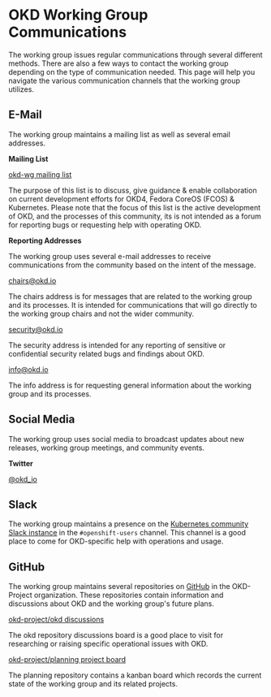 # OKD Working Group Communications

<!--- cSpell:ignore kanban -->

The working group issues regular communications through several different methods.
There are also a few ways to contact the working group depending on the type of
communication needed. This page will help you navigate the various communication
channels that the working group utilizes.

## E-Mail

The working group maintains a mailing list as well as several email addresses.

**Mailing List**

[okd-wg mailing list](https://groups.google.com/g/okd-wg)

The purpose of this list is to discuss, give guidance & enable collaboration on
current development efforts for OKD4, Fedora CoreOS (FCOS) & Kubernetes. Please
note that the focus of this list is the active development of OKD, and the
processes of this community, its is not intended as a forum for reporting bugs or
requesting help with operating OKD.

**Reporting Addresses**

The working group uses several e-mail addresses to receive communications from the
community based on the intent of the message.

[chairs@okd.io](mailto:chairs@okd.io)

The chairs address is for messages that are related to the working group and its
processes. It is intended for communications that will go directly to the working
group chairs and not the wider community.

[security@okd.io](mailto:security@okd.io)

The security address is intended for any reporting of sensitive or confidential
security related bugs and findings about OKD.

[info@okd.io](mailto:info@okd.io)

The info address is for requesting general information about the working group
and its processes.

## Social Media

The working group uses social media to broadcast updates about new releases, working
group meetings, and community events.

**Twitter**

[@okd_io](https://twitter.com/okd_io)

## Slack

The working group maintains a presence on the
[Kubernetes community Slack instance](https://kubernetes.slack.com) in the
`#openshift-users` channel. This channel is a good place to come for OKD-specific
help with operations and usage.

## GitHub

The working group maintains several repositories on [GitHub](https://github.com/okd-project)
in the OKD-Project organization. These repositories contain information and discussions
about OKD and the working group's future plans.

[okd-project/okd discussions](https://github.com/okd-project/okd/discussions)

The okd repository discussions board is a good place to visit for researching or raising
specific operational issues with OKD.

[okd-project/planning project board](https://github.com/orgs/okd-project/projects/1)

The planning repository contains a kanban board which records the current state of the working
group and its related projects.
